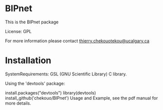 # BIPnet


 This is the BIPnet package

 License: GPL

 For more information please contact thierry.chekouotekou@ucalgary.ca

# Installation

SystemRequirements: GSL (GNU Scientific Library) C library.

Using the 'devtools' package:

install.packages("devtools")
library(devtools)
install_github('chekouo/BIPnet')
Usage and Example, see the pdf manual for more details.
